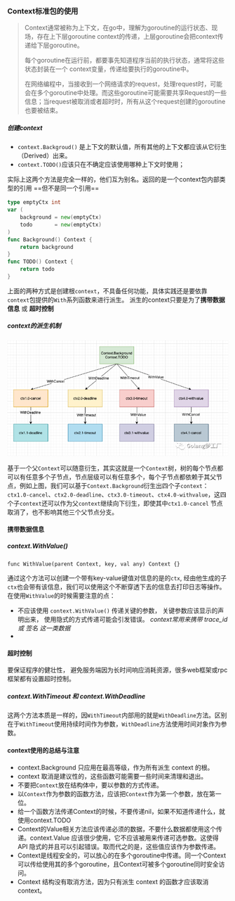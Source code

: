 ### Context标准包的使用

> Context通常被称为上下文，在go中，理解为goroutine的运行状态、现场，存在上下层goroutine context的传递，上层goroutine会把context传递给下层goroutine。
>
> 每个goroutine在运行前，都要事先知道程序当前的执行状态，通常将这些状态封装在一个 context变量，传递给要执行的goroutine中。
>
> 在网络编程中，当接收到一个网络请求的request，处理request时，可能会在多个goroutine中处理。而这些goroutine可能需要共享Request的一些信息；当request被取消或者超时时，所有从这个request创建的goroutine也要被结束。

##### 创建context

- `context.Backgroud()` 是上下文的默认值，所有其他的上下文都应该从它衍生（Derived）出来。
- `context.TODO()`应该只在不确定应该使用哪种上下文时使用；

实际上这两个方法是完全一样的，他们互为别名。返回的是一个context包内部类型的引用 ==但不是同一个引用==

```go
type emptyCtx int
var (
	background = new(emptyCtx)
	todo       = new(emptyCtx)
)
func Background() Context {
	return background
}
func TODO() Context {
	return todo
}
```

上面的两种方式是创建根`context`，不具备任何功能，具体实践还是要依靠`context`包提供的`With`系列函数来进行派生。 派生的context只要是为了**携带数据信息** 或 **超时控制**

##### context的派生机制

![图片](context上下文处理.assets/640.png)

基于一个父`Context`可以随意衍生，其实这就是一个`Context`树，树的每个节点都可以有任意多个子节点，节点层级可以有任意多个，每个子节点都依赖于其父节点，例如上图，我们可以基于`Context.Background`衍生出四个子`context`：`ctx1.0-cancel`、`ctx2.0-deadline`、`ctx3.0-timeout`、`ctx4.0-withvalue`，这四个子`context`还可以作为父`context`继续向下衍生，即使其中`ctx1.0-cancel`                   节点取消了，也不影响其他三个父节点分支。

#### 携带数据信息 

##### context.WithValue()

`func WithValue(parent Context, key, val any) Context {}`

通过这个方法可以创建一个带有key-value键值对信息的是的`ctx`, 经由他生成的子`ctx`也会带有该信息，我们可以使用这个不断穿透下去的信息去打印日志等操作。在使用`WithValue`的时候需要注意的点：

- 不应该使用 `context.WithValue()` 传递关键的参数， 关键参数应该显示的声明出来， 使用隐式的方式传递可能会引发错误。 *context常用来携带 trace_id或 签名 这一类数据*
- 



#### 超时控制

要保证程序的健壮性， 避免服务端因为长时间响应消耗资源，很多web框架或rpc框架都有设置超时控制。

##### context.WithTimeout 和 context.WithDeadline 

这两个方法本质是一样的，因`WithTimeout`内部用的就是`WithDeadline`方法。区别在于`WithTimeout`使用持续时间作为参数，`WithDeadline`方法使用时间对象作为参数。



#### context使用的总结与注意

- context.Background 只应用在最高等级，作为所有派生 context 的根。
- context 取消是建议性的，这些函数可能需要一些时间来清理和退出。
- 不要把`Context`放在结构体中，要以参数的方式传递。
- 以`Context`作为参数的函数方法，应该把`Context`作为第一个参数，放在第一位。
- 给一个函数方法传递Context的时候，不要传递nil，如果不知道传递什么，就使用context.TODO
- Context的Value相关方法应该传递必须的数据，不要什么数据都使用这个传递。context.Value 应该很少使用，它不应该被用来传递可选参数。这使得 API 隐式的并且可以引起错误。取而代之的是，这些值应该作为参数传递。
- Context是线程安全的，可以放心的在多个goroutine中传递。同一个Context可以传给使用其的多个goroutine，且Context可被多个goroutine同时安全访问。
- Context 结构没有取消方法，因为只有派生 context 的函数才应该取消 context。







